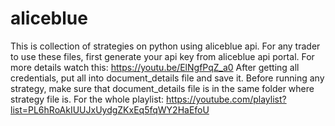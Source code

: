 # aliceblue
This is collection of strategies on python using aliceblue api.
For any trader to use these files, first generate your api key from aliceblue api portal. For more details watch this: https://youtu.be/ElNgfPqZ_a0 After getting all credentials, put all into document_details file and save it. Before running any strategy, make sure that document_details file is in the same folder where strategy file is. For the whole playlist: https://youtube.com/playlist?list=PL6hRoAkIUUJxUydgZKxEq5fqWY2HaEfoU
